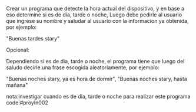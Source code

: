 Crear un programa que detecte la hora actual del dispositivo, y en base a eso determine si es de día, tarde o noche, Luego debe pedirle al usuario que ingrese su nombre y saludar al usuario con la informacion ya obtenida, por ejemplo:

"Buenas tardes stary"

Opcional:

Dependiendo si es de dia, tarde o noche, el programa tiene que luego del saludo decirle una frase escogida aleatoriamente, por ejemplo:

"Buenas noches stary, ya es hora de dormir", "Buenas noches stary, hasta mañana"

nota:investigar cuando es de dia, tarde o noche para realizar este programa
code:#proyIn002